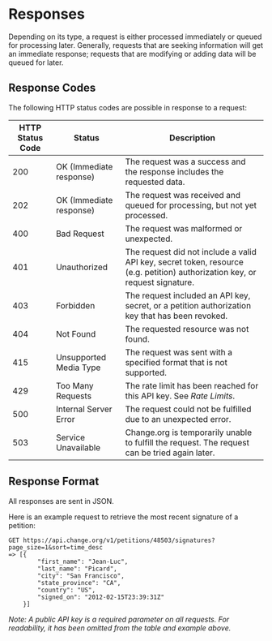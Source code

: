 # Responses

Depending on its type, a request is either processed immediately or queued for
processing later. Generally, requests that are seeking information will get an
immediate response; requests that are modifying or adding data will be queued
for later.

## Response Codes

The following HTTP status codes are possible in response to a request:
<table>
    <thead>
        <th>HTTP Status Code</th>
        <th>Status</th>
        <th>Description</th>
    </thead>
    <tbody>
        <tr>
            <td>200</td>
            <td>OK (Immediate response)</td>
            <td>The request was a success and the response includes the
                requested data.</td>
        </tr>
        <tr>
            <td>202</td>
            <td>OK (Immediate response)</td>
            <td>The request was received and queued for processing, but not yet
                processed.</td>
        </tr>
        <tr>
            <td>400</td>
            <td>Bad Request</td>
            <td>The request was malformed or unexpected.</td>
        </tr>
        <tr>
            <td>401</td>
            <td>Unauthorized</td>
            <td>The request did not include a valid API key, secret token,
                resource (e.g. petition) authorization key, or request
                signature.</td>
        </tr>
        <tr>
            <td>403</td>
            <td>Forbidden</td>
            <td>The request included an API key, secret, or a petition
                authorization key that has been revoked.</td>
        </tr>
        <tr>
            <td>404</td>
            <td>Not Found</td>
            <td>The requested resource was not found.</td>
        </tr>
        <tr>
            <td>415</td>
            <td>Unsupported Media Type</td>
            <td>The request was sent with a specified format that is not
                supported.</td>
        </tr>
        <tr>
            <td>429</td>
            <td>Too Many Requests</td>
            <td>The rate limit has been reached for this API key. See <em>Rate
                Limits</em>.</td>
        </tr>
        <tr>
            <td>500</td>
            <td>Internal Server Error</td>
            <td>The request could not be fulfilled due to an unexpected
                error.</td>
        </tr>
        <tr>
            <td>503</td>
            <td>Service Unavailable</td>
            <td>Change.org is temporarily unable to fulfill the request. The
                request can be tried again later.</td>
        </tr>
    </tbody>
</table>

## Response Format

All responses are sent in JSON.

Here is an example request to retrieve the most recent signature of a petition:

    GET https://api.change.org/v1/petitions/48503/signatures?page_size=1&sort=time_desc
    => [{ 
            "first_name": "Jean-Luc",
            "last_name": "Picard",
            "city": "San Francisco",
            "state_province": "CA",
            "country": "US",
            "signed_on": "2012-02-15T23:39:31Z"
        }]

_Note: A public API key is a required parameter on all requests.
For readability, it has been omitted from the table and example above._
